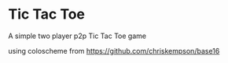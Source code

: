Tic Tac Toe
===========
A simple two player p2p Tic Tac Toe game

using coloscheme from https://github.com/chriskempson/base16
